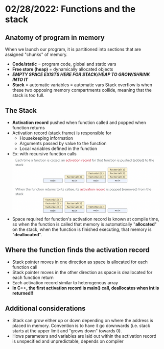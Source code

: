 # 02/28/2022: Functions and the stack

## Anatomy of program in memory
When we launch our program, it is partitioned into sections that are assigned "chunks" of memory. 
- **Code/static** = program code, global and static vars
- **Free store (heap)** = dynamically allocated objects
- __***EMPTY SPACE EXISTS HERE FOR STACK/HEAP TO GROW/SHRINK INTO IT***__
- **Stack** = automatic variables = automatic vars
Stack overflow is when these two opposing memory compartments collide, meaning that the stack is too full.

## The Stack
- **Activation record** pushed when function called and popped when function returns
- Activation record (stack frame) is responsible for
    - Housekeeping information
    - Arguments passed by value to the function
    - Local variables defined in the function
- Ex: with recursive function calls 
![Stack Function Calls](/Images/StackFunctionCall.png)
- Space required for function's activation record is known at compile time, so when the function is called that memory is automatically "**allocated**" on the stack, when the function is finished executing, that memory is "**deallocated**".

## Where the function finds the activation record
- Stack pointer moves in one direction as space is allocated for each function call 
- Stack pointer moves in the other direction as space is deallocated for each function return
- Each activation record similar to heterogenous array
- **In C++, the first activation record is main() call, deallocates when int is returned!!**

## Additional considerations
- Stack can grow either up or down depending on where the address is placed in memory. Convention is to have it go downwards (i.e. stack starts at the upper limit and "grows down" towards 0). 
- Hows parameters and variables are laid out within the activation record is unspecified and unpredictable, depends on compiler